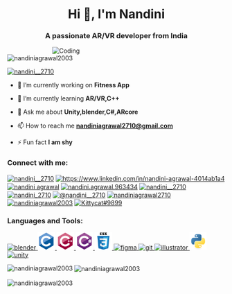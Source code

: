 <h1 align="center">Hi 👋, I'm Nandini</h1>
<h3 align="center">A passionate AR/VR developer from India</h3>
<img align="right" alt="Coding" width="400" src="https://wallpaperaccess.com/full/2541132.jpg">

<p align="left"> <img src="https://komarev.com/ghpvc/?username=nandiniagrawal2003&label=Profile%20views&color=0e75b6&style=flat" alt="nandiniagrawal2003" /> </p>

<p align="left"> <a href="https://twitter.com/nandini__2710" target="blank"><img src="https://img.shields.io/twitter/follow/nandini__2710?logo=twitter&style=for-the-badge" alt="nandini__2710" /></a> </p>

- 🔭 I’m currently working on **Fitness App**

- 🌱 I’m currently learning **AR/VR,C++**

- 💬 Ask me about **Unity,blender,C#,ARcore**

- 📫 How to reach me **nandiniagrawal2710@gmail.com**

- ⚡ Fun fact **I am shy**

<h3 align="left">Connect with me:</h3>
<p align="left">
<a href="https://twitter.com/nandini__2710" target="blank"><img align="center" src="https://raw.githubusercontent.com/rahuldkjain/github-profile-readme-generator/master/src/images/icons/Social/twitter.svg" alt="nandini__2710" height="30" width="40" /></a>
<a href="https://linkedin.com/in/https://www.linkedin.com/in/nandini-agrawal-4014ab1a4" target="blank"><img align="center" src="https://raw.githubusercontent.com/rahuldkjain/github-profile-readme-generator/master/src/images/icons/Social/linked-in-alt.svg" alt="https://www.linkedin.com/in/nandini-agrawal-4014ab1a4" height="30" width="40" /></a>
<a href="https://stackoverflow.com/users/nandini agrawal" target="blank"><img align="center" src="https://raw.githubusercontent.com/rahuldkjain/github-profile-readme-generator/master/src/images/icons/Social/stack-overflow.svg" alt="nandini agrawal" height="30" width="40" /></a>
<a href="https://fb.com/nandini.agrawal.963434" target="blank"><img align="center" src="https://raw.githubusercontent.com/rahuldkjain/github-profile-readme-generator/master/src/images/icons/Social/facebook.svg" alt="nandini.agrawal.963434" height="30" width="40" /></a>
<a href="https://instagram.com/nandini__2710" target="blank"><img align="center" src="https://raw.githubusercontent.com/rahuldkjain/github-profile-readme-generator/master/src/images/icons/Social/instagram.svg" alt="nandini__2710" height="30" width="40" /></a>
<a href="https://www.codechef.com/users/nandini_2710" target="blank"><img align="center" src="https://cdn.jsdelivr.net/npm/simple-icons@3.1.0/icons/codechef.svg" alt="nandini_2710" height="30" width="40" /></a>
<a href="https://www.hackerrank.com/@nandini__2710" target="blank"><img align="center" src="https://raw.githubusercontent.com/rahuldkjain/github-profile-readme-generator/master/src/images/icons/Social/hackerrank.svg" alt="@nandini__2710" height="30" width="40" /></a>
<a href="https://www.leetcode.com/nandiniagrawal2710" target="blank"><img align="center" src="https://raw.githubusercontent.com/rahuldkjain/github-profile-readme-generator/master/src/images/icons/Social/leet-code.svg" alt="nandiniagrawal2710" height="30" width="40" /></a>
<a href="https://auth.geeksforgeeks.org/user/nandiniagrawal2003" target="blank"><img align="center" src="https://raw.githubusercontent.com/rahuldkjain/github-profile-readme-generator/master/src/images/icons/Social/geeks-for-geeks.svg" alt="nandiniagrawal2003" height="30" width="40" /></a>
<a href="https://discord.gg/Kittycat#9899" target="blank"><img align="center" src="https://raw.githubusercontent.com/rahuldkjain/github-profile-readme-generator/master/src/images/icons/Social/discord.svg" alt="Kittycat#9899" height="30" width="40" /></a>
</p>

<h3 align="left">Languages and Tools:</h3>
<p align="left"> <a href="https://www.blender.org/" target="_blank" rel="noreferrer"> <img src="https://download.blender.org/branding/community/blender_community_badge_white.svg" alt="blender" width="40" height="40"/> </a> <a href="https://www.cprogramming.com/" target="_blank" rel="noreferrer"> <img src="https://raw.githubusercontent.com/devicons/devicon/master/icons/c/c-original.svg" alt="c" width="40" height="40"/> </a> <a href="https://www.w3schools.com/cpp/" target="_blank" rel="noreferrer"> <img src="https://raw.githubusercontent.com/devicons/devicon/master/icons/cplusplus/cplusplus-original.svg" alt="cplusplus" width="40" height="40"/> </a> <a href="https://www.w3schools.com/cs/" target="_blank" rel="noreferrer"> <img src="https://raw.githubusercontent.com/devicons/devicon/master/icons/csharp/csharp-original.svg" alt="csharp" width="40" height="40"/> </a> <a href="https://www.w3schools.com/css/" target="_blank" rel="noreferrer"> <img src="https://raw.githubusercontent.com/devicons/devicon/master/icons/css3/css3-original-wordmark.svg" alt="css3" width="40" height="40"/> </a> <a href="https://www.figma.com/" target="_blank" rel="noreferrer"> <img src="https://www.vectorlogo.zone/logos/figma/figma-icon.svg" alt="figma" width="40" height="40"/> </a> <a href="https://git-scm.com/" target="_blank" rel="noreferrer"> <img src="https://www.vectorlogo.zone/logos/git-scm/git-scm-icon.svg" alt="git" width="40" height="40"/> </a> <a href="https://www.adobe.com/in/products/illustrator.html" target="_blank" rel="noreferrer"> <img src="https://www.vectorlogo.zone/logos/adobe_illustrator/adobe_illustrator-icon.svg" alt="illustrator" width="40" height="40"/> </a> <a href="https://www.python.org" target="_blank" rel="noreferrer"> <img src="https://raw.githubusercontent.com/devicons/devicon/master/icons/python/python-original.svg" alt="python" width="40" height="40"/> </a> <a href="https://unity.com/" target="_blank" rel="noreferrer"> <img src="https://www.vectorlogo.zone/logos/unity3d/unity3d-icon.svg" alt="unity" width="40" height="40"/> </a> </p>

<p><img align="left" src="https://github-readme-stats.vercel.app/api/top-langs?username=nandiniagrawal2003&show_icons=true&locale=en&layout=compact" alt="nandiniagrawal2003" /></p>

<p>&nbsp;<img align="center" src="https://github-readme-stats.vercel.app/api?username=nandiniagrawal2003&show_icons=true&locale=en" alt="nandiniagrawal2003" /></p>

<p><img align="center" src="https://github-readme-streak-stats.herokuapp.com/?user=nandiniagrawal2003&" alt="nandiniagrawal2003" /></p>
